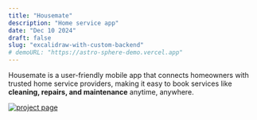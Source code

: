 ```yaml
---
title: "Housemate"
description: "Home service app"
date: "Dec 10 2024"
draft: false
slug: "excalidraw-with-custom-backend"
# demoURL: "https://astro-sphere-demo.vercel.app"
---
```

Housemate is a user-friendly mobile app that connects homeowners with trusted home service providers, making it easy to book services like **cleaning, repairs, and maintenance** anytime, anywhere.
<a href="https://www.behance.net/gallery/225002401/Housemate-Mobile-app-UIUX-Case-study"> 

![project page](https://imagedelivery.net/IEMzXmjRvW0g933AN5ejrA/assetsbulletsofiles-1eae40a1-6a82-80bd-8f2a-f9a22e983341-attachment323a36b7-f861-4712-a235-3035e8acdc93house_matepng/format=auto,w=8640)

</a>
